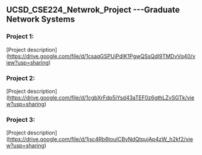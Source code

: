 ## UCSD_CSE224_Netwrok_Project ---Graduate Network Systems

### Project 1: 
  [Project description] (https://drive.google.com/file/d/1csaqGSPUiPdIK1PgwQSsQdl9TMDvVq40/view?usp=sharing)
 
### Project 2:
  [Project description] (https://drive.google.com/file/d/1cgbXrFdp5iYsd43aTEF0z6gthLZvSGTk/view?usp=sharing)

### Project 3: 
  [Project description] (https://drive.google.com/file/d/1jsc4Rb6touICByNdQtpujAp4zW_h2kf2/view?usp=sharing)
